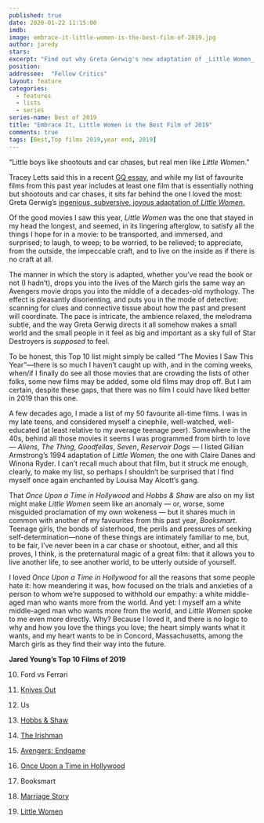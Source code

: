 ```yaml
---
published: true
date: 2020-01-22 11:15:00
imdb: 
image: embrace-it-little-women-is-the-best-film-of-2019.jpg
author: jaredy 
stars: 
excerpt: "Find out why Greta Gerwig's new adaptation of _Little Women_ is the film that stayed with Jared Young the longest, this year."
position: 
addressee:  "Fellow Critics"
layout: feature
categories: 
  - features
  - lists
  - series
series-name: Best of 2019
title: "Embrace It, Little Women is the Best Film of 2019"
comments: true
tags: [Best,Top films 2019,year end, 2019]
---
```

“Little boys like shootouts and car chases, but real men like _Little Women_.”

Tracey Letts said this in a recent [GQ essay](https://www.gq.com/story/tracy-letts-little-women-essay), and while my list of favourite films from this past year includes at least one film that is essentially nothing but shootouts and car chases, it sits far behind the one I loved the most: Greta Gerwig’s [ingenious, subversive, joyous adaptation of _Little Women_. ](http://www.dearcastandcrew.com/content/2020/1/10/little-women.html) 

Of the good movies I saw this year, _Little Women_ was the one that stayed in my head the longest, and seemed, in its lingering afterglow, to satisfy all the things I hope for in a movie: to be transported, and immersed, and surprised; to laugh, to weep; to be worried, to be relieved; to appreciate, from the outside, the impeccable craft, and to live on the inside as if there is no craft at all. 

The manner in which the story is adapted, whether you’ve read the book or not (I hadn’t), drops you into the lives of the March girls the same way an Avengers movie drops you into the middle of a decades-old mythology. The effect is pleasantly disorienting, and puts you in the mode of detective: scanning for clues and connective tissue about how the past and present will coordinate. The pace is intricate, the ambience relaxed, the melodrama subtle, and the way Greta Gerwig directs it all somehow makes a small world and the small people in it feel as big and important as a sky full of Star Destroyers is _supposed_ to feel.

To be honest, this Top 10 list might simply be called “The Movies I Saw This Year”—there is so much I haven’t caught up with, and in the coming weeks, when/if I finally do see all those movies that are crowding the lists of other folks, some new films may be added, some old films may drop off. But I am certain, despite these gaps, that there was no film I could have liked better in 2019 than this one. 

A few decades ago, I made a list of my 50 favourite all-time films. I was in my late teens, and considered myself a cinephile, well-watched, well-educated (at least relative to my average teenage peer). Somewhere in the 40s, behind all those movies it seems I was programmed from birth to love — _Aliens_, _The Thing_, _Goodfellas_, _Seven_, _Reservoir Dogs_ — I listed Gillian Armstrong’s 1994 adaptation of _Little Women,_ the one with Claire Danes and Winona Ryder. I can’t recall much about that film, but it struck me enough, clearly, to make my list, so perhaps I shouldn’t be surprised that I find myself once again enchanted by Louisa May Alcott’s gang. 

That _Once Upon a Time in Hollywood_ and _Hobbs & Shaw_ are also on my list might make _Little Women_ seem like an anomaly — or, worse, some misguided proclamation of my own wokeness — but it shares much in common with another of my favourites from this past year, _Booksmart_. Teenage girls, the bonds of sisterhood, the perils and pressures of seeking self-determination—none of these things are intimately familiar to me, but, to be fair, I’ve never been in a car chase or shootout, either, and all this proves, I think, is the preternatural magic of a great film: that it allows you to live another life, to see another world, to be utterly outside of yourself.  

I loved _Once Upon a Time in Hollywood_ for all the reasons that some people hate it: how meandering it was, how focused on the trials and anxieties of a person to whom we’re supposed to withhold our empathy: a white middle-aged man who wants more from the world. And yet: I myself am a white middle-aged man who wants more from the world, and _Little Women_ spoke to me even more directly. Why? Because I loved it, and there is no logic to why and how you love the things you love; the heart simply wants what it wants, and my heart wants to be in Concord, Massachusetts, among the March girls as they find their way into the future. 

**Jared Young’s Top 10 Films of 2019**

10. Ford vs Ferrari

9. [Knives Out](http://www.dearcastandcrew.com/content/2019/12/12/knives-out.html)

8. Us

7. [Hobbs & Shaw](http://www.dearcastandcrew.com/content/2019/8/26/fast-and-furious-presents-hobbs-and-shaw.html)

6. [The Irishman](http://www.dearcastandcrew.com/content/2019/11/15/the-irishman.html)

5. [Avengers: Endgame](http://www.dearcastandcrew.com/content/2019/4/28/avengers-endgame.html)

4. [Once Upon a Time in Hollywood](http://www.dearcastandcrew.com/content/2019/7/30/once-upon-a-time-in-hollywood.html)

3. Booksmart

2. [Marriage Story](http://www.dearcastandcrew.com/content/2019/12/13/marriage-story.html)

1. [Little Women](http://www.dearcastandcrew.com/content/2020/1/10/little-women.html)
